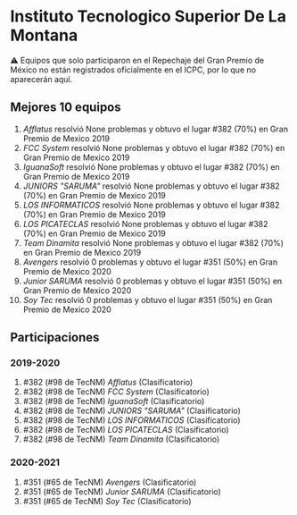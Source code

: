 # Instituto Tecnologico Superior De La Montana

:warning: Equipos que solo participaron en el Repechaje del Gran Premio de México no están registrados oficialmente en el ICPC, por lo que no aparecerán aquí.

## Mejores 10 equipos

1. _Afflatus_ resolvió None problemas y obtuvo el lugar #382 (70%) en Gran Premio de Mexico 2019
1. _FCC System_ resolvió None problemas y obtuvo el lugar #382 (70%) en Gran Premio de Mexico 2019
1. _IguanaSoft_ resolvió None problemas y obtuvo el lugar #382 (70%) en Gran Premio de Mexico 2019
1. _JUNIORS "SARUMA"_ resolvió None problemas y obtuvo el lugar #382 (70%) en Gran Premio de Mexico 2019
1. _LOS INFORMATICOS_ resolvió None problemas y obtuvo el lugar #382 (70%) en Gran Premio de Mexico 2019
1. _LOS PICATECLAS_ resolvió None problemas y obtuvo el lugar #382 (70%) en Gran Premio de Mexico 2019
1. _Team Dinamita_ resolvió None problemas y obtuvo el lugar #382 (70%) en Gran Premio de Mexico 2019
1. _Avengers_ resolvió 0 problemas y obtuvo el lugar #351 (50%) en Gran Premio de Mexico 2020
1. _Junior SARUMA_ resolvió 0 problemas y obtuvo el lugar #351 (50%) en Gran Premio de Mexico 2020
1. _Soy Tec_ resolvió 0 problemas y obtuvo el lugar #351 (50%) en Gran Premio de Mexico 2020

## Participaciones

### 2019-2020

1. #382 (#98 de TecNM) _Afflatus_ (Clasificatorio)
1. #382 (#98 de TecNM) _FCC System_ (Clasificatorio)
1. #382 (#98 de TecNM) _IguanaSoft_ (Clasificatorio)
1. #382 (#98 de TecNM) _JUNIORS "SARUMA"_ (Clasificatorio)
1. #382 (#98 de TecNM) _LOS INFORMATICOS_ (Clasificatorio)
1. #382 (#98 de TecNM) _LOS PICATECLAS_ (Clasificatorio)
1. #382 (#98 de TecNM) _Team Dinamita_ (Clasificatorio)

### 2020-2021

1. #351 (#65 de TecNM) _Avengers_ (Clasificatorio)
1. #351 (#65 de TecNM) _Junior SARUMA_ (Clasificatorio)
1. #351 (#65 de TecNM) _Soy Tec_ (Clasificatorio)



